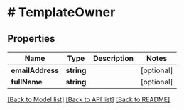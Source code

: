 # # TemplateOwner

## Properties

Name | Type | Description | Notes
------------ | ------------- | ------------- | -------------
**emailAddress** | **string** |  | [optional] 
**fullName** | **string** |  | [optional] 

[[Back to Model list]](../../README.md#documentation-for-models) [[Back to API list]](../../README.md#documentation-for-api-endpoints) [[Back to README]](../../README.md)


